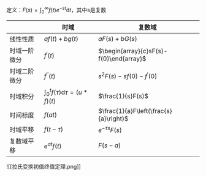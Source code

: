 定义：$F(s)=\int_0^\infty f(t)e^{-st}\mathrm{d}t$，其中s是复数

|        | 时域                                       | 复数域                                     |
| ------ | ---------------------------------------- | --------------------------------------- |
| 线性性质   | $af(t)+bg(t)$                            | $aF(s)+bG(s)$                           |
| 时域一阶微分 | $f^{\prime}(t)$                          | $\begin{array}{c}sF(s)-f(0)\end{array}$ |
| 时域二阶微分 | $f^{\prime\prime}(t)$                    | $s^2F(s)-sf(0)-f^\prime(0)$             |
| 时域积分   | $\int_0^tf(\tau)\mathrm{d}\tau=(u*f)(t)$ | $\frac{1}{s}F(s)$                       |
| 时间标度   | $f(at)$                                  | $\frac{1}{a}F\left(\frac{s}{a}\right)$  |
| 时域平移   | $f(t-\tau)$                              | $e^{-\tau s}F(s)$                       |
| 复数域平移  | $e^{at}f(t)$                             | $F(s-a)$                                |
![[拉氏变换初值终值定理.png]]